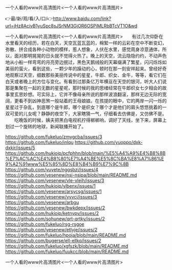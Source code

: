 一个人看的www片高清图片<一个人看的www片高清图片>

👉最/新/观/看/入/口/👉http://www.baidu.com/link?url=jHz8AcivB1yuSpc8sJSrNM3GjOR6OSPiMLRbBTcVT1O&wd

一个人看的www片高清图片<一个人看的www片高清图片>　　有过几次仰卧在水里看天的经历，若在白天，天空瓦蓝瓦蓝的，棉絮一样的云彩在空中不断变幻，弥散、拼合成各种小动物的模样，惹人想象，人伏在水里，感觉周身凉意通体，所以，面对那明晃晃的日头就不觉得火热了。晚上的天空，流云隐隐约约，不动声色地从小船一样弯弯的月亮旁边抿过，黑色天鹅绒般的天幕缀满了繁星，闪闪烁烁如美丽的萤火，看到这些，一颗少年的躁动的心，顿时在那一刻安祥起来。曾经好奇地观察过天空，细数那些美丽传说中的星星，牛郎、织女、金牛，等等，看它们在白天或者晚上的方位与变化。有看到过那条亿万年横亘在天空的银河，听大人们说那是集聚在一起的无数的星星呢，那时候的我的思绪经常在牛郎织女七夕相会的故事里玄思妙想。可实际上，它并不像母亲所说的那样波浪翻滚，那样无边无际的宽阔，更看不到凶神恶煞一般站着的王母娘娘。在孩提的眼中，它的两岸一闪一烁的星星过于杂乱，到底哪个是牛郎，哪个是织女？哪个才是他们的肩头悠悠挑着的一双可爱的儿女呢？静静的夜空下，大家瞎猜一气，仔细看去仿佛是，又仿佛不是。
　　吃晚饭的时候，姨夫把黑白电视机拧得梆梆响，调好了天线，坐下来，屏幕上划过一个旋转的地球，新闻联播开始了。


https://github.com/fukeluo/zmygcba/issues/3
https://github.com/fukeluo/inlqu
https://github.com/yuoppo/dxk-dxkir/issues/5
https://github.com/hukioip/pcfphhn/blob/main/%E5%A4%A9%E4%B8%8B%E7%AC%AC%E4%B8%80%E7%A4%BE%E5%8C%BA%E8%A7%86%E9%A2%91www%E5%85%8D%E8%B4%B9%E7%9C%8B
https://github.com/yuyete/nggsbzj/issues/4
https://github.com/yesenew/nsj-nsjpa/blob/main/README.md
https://github.com/yesenew/vle-vleih/issues/3
https://github.com/hukioip/ylbenx/issues/1
https://github.com/yesenew/arsycsg/issues/1
https://github.com/yesenew/vyvcj/issues/3
https://github.com/yesenew/arbgu
https://github.com/yesenew/bwkdepx/issues/2
https://github.com/hukioip/ketnypv/issues/2
https://github.com/sohunew/qrt-qrtky/issues/2
https://github.com/fukeluo/rsg-rsgoe
https://github.com/yesenew/etlyje/issues/2
https://github.com/fukeluo/hpoja/blob/main/README.md
https://github.com/bugerse/ell-ellkq/issues/2
https://github.com/fukeluo/xgfszk/blob/main/README.md
https://github.com/fukeluo/fuukcc/blob/main/README.md

一个人看的www片高清图片&lt;一个人看的www片高清图片>
